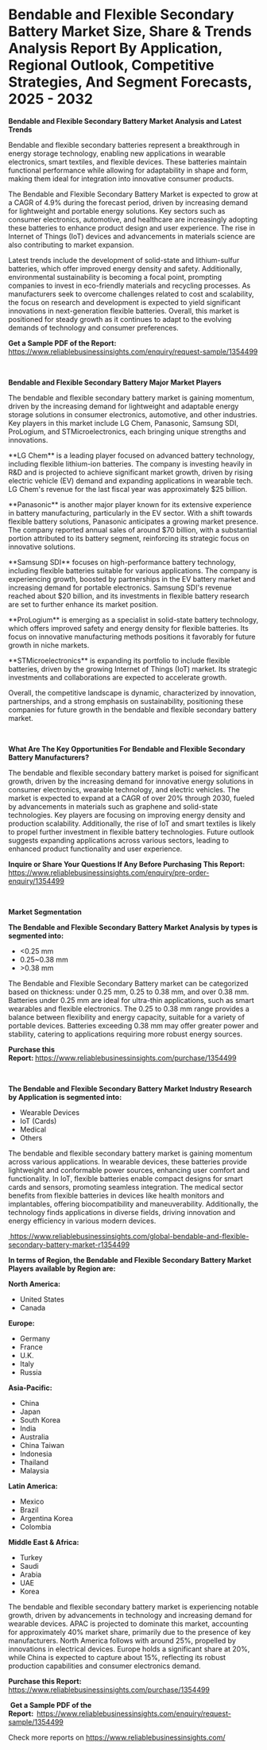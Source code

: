 <p><h1>Bendable and Flexible Secondary Battery Market Size, Share & Trends Analysis Report By Application, Regional Outlook, Competitive Strategies, And Segment Forecasts, 2025 - 2032</h1></p><p><strong>Bendable and Flexible Secondary Battery Market Analysis and Latest Trends</strong></p>
<p><p>Bendable and flexible secondary batteries represent a breakthrough in energy storage technology, enabling new applications in wearable electronics, smart textiles, and flexible devices. These batteries maintain functional performance while allowing for adaptability in shape and form, making them ideal for integration into innovative consumer products.</p><p>The Bendable and Flexible Secondary Battery Market is expected to grow at a CAGR of 4.9% during the forecast period, driven by increasing demand for lightweight and portable energy solutions. Key sectors such as consumer electronics, automotive, and healthcare are increasingly adopting these batteries to enhance product design and user experience. The rise in Internet of Things (IoT) devices and advancements in materials science are also contributing to market expansion.</p><p>Latest trends include the development of solid-state and lithium-sulfur batteries, which offer improved energy density and safety. Additionally, environmental sustainability is becoming a focal point, prompting companies to invest in eco-friendly materials and recycling processes. As manufacturers seek to overcome challenges related to cost and scalability, the focus on research and development is expected to yield significant innovations in next-generation flexible batteries. Overall, this market is positioned for steady growth as it continues to adapt to the evolving demands of technology and consumer preferences.</p></p>
<p><strong>Get a Sample PDF of the Report:&nbsp;</strong> <a href="https://www.reliablebusinessinsights.com/enquiry/request-sample/1354499?utm_campaign=3276&utm_medium=2&utm_source=Github&utm_content=ia&utm_term=07042025&utm_id=bendable-and-flexible-secondary-battery">https://www.reliablebusinessinsights.com/enquiry/request-sample/1354499</a></p>
<p>&nbsp;</p>
<p><strong>Bendable and Flexible Secondary Battery Major Market Players</strong></p>
<p><p>The bendable and flexible secondary battery market is gaining momentum, driven by the increasing demand for lightweight and adaptable energy storage solutions in consumer electronics, automotive, and other industries. Key players in this market include LG Chem, Panasonic, Samsung SDI, ProLogium, and STMicroelectronics, each bringing unique strengths and innovations.</p><p>**LG Chem** is a leading player focused on advanced battery technology, including flexible lithium-ion batteries. The company is investing heavily in R&D and is projected to achieve significant market growth, driven by rising electric vehicle (EV) demand and expanding applications in wearable tech. LG Chem's revenue for the last fiscal year was approximately $25 billion.</p><p>**Panasonic** is another major player known for its extensive experience in battery manufacturing, particularly in the EV sector. With a shift towards flexible battery solutions, Panasonic anticipates a growing market presence. The company reported annual sales of around $70 billion, with a substantial portion attributed to its battery segment, reinforcing its strategic focus on innovative solutions.</p><p>**Samsung SDI** focuses on high-performance battery technology, including flexible batteries suitable for various applications. The company is experiencing growth, boosted by partnerships in the EV battery market and increasing demand for portable electronics. Samsung SDI's revenue reached about $20 billion, and its investments in flexible battery research are set to further enhance its market position.</p><p>**ProLogium** is emerging as a specialist in solid-state battery technology, which offers improved safety and energy density for flexible batteries. Its focus on innovative manufacturing methods positions it favorably for future growth in niche markets.</p><p>**STMicroelectronics** is expanding its portfolio to include flexible batteries, driven by the growing Internet of Things (IoT) market. Its strategic investments and collaborations are expected to accelerate growth.</p><p>Overall, the competitive landscape is dynamic, characterized by innovation, partnerships, and a strong emphasis on sustainability, positioning these companies for future growth in the bendable and flexible secondary battery market.</p></p>
<p>&nbsp;</p>
<p><strong>What Are The Key Opportunities For Bendable and Flexible Secondary Battery Manufacturers?</strong></p>
<p><p>The bendable and flexible secondary battery market is poised for significant growth, driven by the increasing demand for innovative energy solutions in consumer electronics, wearable technology, and electric vehicles. The market is expected to expand at a CAGR of over 20% through 2030, fueled by advancements in materials such as graphene and solid-state technologies. Key players are focusing on improving energy density and production scalability. Additionally, the rise of IoT and smart textiles is likely to propel further investment in flexible battery technologies. Future outlook suggests expanding applications across various sectors, leading to enhanced product functionality and user experience.</p></p>
<p><strong>Inquire or Share Your Questions If Any Before Purchasing This Report:</strong> <a href="https://www.reliablebusinessinsights.com/enquiry/pre-order-enquiry/1354499?utm_campaign=3276&utm_medium=2&utm_source=Github&utm_content=ia&utm_term=07042025&utm_id=bendable-and-flexible-secondary-battery">https://www.reliablebusinessinsights.com/enquiry/pre-order-enquiry/1354499</a></p>
<p>&nbsp;</p>
<p><strong>Market Segmentation</strong></p>
<p><strong>The Bendable and Flexible Secondary Battery Market Analysis by types is segmented into:</strong></p>
<p><ul><li><0.25 mm</li><li>0.25~0.38 mm</li><li>>0.38 mm</li></ul></p>
<p><p>The Bendable and Flexible Secondary Battery market can be categorized based on thickness: under 0.25 mm, 0.25 to 0.38 mm, and over 0.38 mm. Batteries under 0.25 mm are ideal for ultra-thin applications, such as smart wearables and flexible electronics. The 0.25 to 0.38 mm range provides a balance between flexibility and energy capacity, suitable for a variety of portable devices. Batteries exceeding 0.38 mm may offer greater power and stability, catering to applications requiring more robust energy sources.</p></p>
<p><strong>Purchase this Report:&nbsp;</strong><a href="https://www.reliablebusinessinsights.com/purchase/1354499?utm_campaign=3276&utm_medium=2&utm_source=Github&utm_content=ia&utm_term=07042025&utm_id=bendable-and-flexible-secondary-battery">https://www.reliablebusinessinsights.com/purchase/1354499</a></p>
<p>&nbsp;</p>
<p><strong>The Bendable and Flexible Secondary Battery Market Industry Research by Application is segmented into:</strong></p>
<p><ul><li>Wearable Devices</li><li>IoT (Cards)</li><li>Medical</li><li>Others</li></ul></p>
<p><p>The bendable and flexible secondary battery market is gaining momentum across various applications. In wearable devices, these batteries provide lightweight and conformable power sources, enhancing user comfort and functionality. In IoT, flexible batteries enable compact designs for smart cards and sensors, promoting seamless integration. The medical sector benefits from flexible batteries in devices like health monitors and implantables, offering biocompatibility and maneuverability. Additionally, the technology finds applications in diverse fields, driving innovation and energy efficiency in various modern devices.</p></p>
<p><a href="https://www.reliablebusinessinsights.com/global-bendable-and-flexible-secondary-battery-market-r1354499?utm_campaign=3276&utm_medium=2&utm_source=Github&utm_content=ia&utm_term=07042025&utm_id=bendable-and-flexible-secondary-battery">&nbsp;https://www.reliablebusinessinsights.com/global-bendable-and-flexible-secondary-battery-market-r1354499</a></p>
<p><strong>In terms of Region, the Bendable and Flexible Secondary Battery Market Players available by Region are:</strong></p>
<p>
    <p> <strong> North America: </strong>
        <ul>
            <li>United States</li>
            <li>Canada</li>
        </ul>
        </p> 
    <p> <strong> Europe: </strong>
        <ul>
            <li>Germany</li>
            <li>France</li>
            <li>U.K.</li>
            <li>Italy</li>
            <li>Russia</li>
        </ul>
        </p> 
    <p> <strong> Asia-Pacific: </strong>
        <ul>
            <li>China</li>
            <li>Japan</li>
            <li>South Korea</li>
            <li>India</li>
            <li>Australia</li>
            <li>China Taiwan</li>
            <li>Indonesia</li>
            <li>Thailand</li>
            <li>Malaysia</li>
        </ul>
        </p> 
    <p> <strong> Latin America: </strong>
        <ul>
            <li>Mexico</li>
            <li>Brazil</li>
            <li>Argentina Korea</li>
            <li>Colombia</li>
        </ul>
        </p> 
    <p> <strong> Middle East & Africa: </strong>
        <ul>
            <li>Turkey</li>
            <li>Saudi</li>
            <li>Arabia</li>
            <li>UAE</li>
            <li>Korea</li>
        </ul>
    </p>
    </p>
<p><p>The bendable and flexible secondary battery market is experiencing notable growth, driven by advancements in technology and increasing demand for wearable devices. APAC is projected to dominate this market, accounting for approximately 40% market share, primarily due to the presence of key manufacturers. North America follows with around 25%, propelled by innovations in electrical devices. Europe holds a significant share at 20%, while China is expected to capture about 15%, reflecting its robust production capabilities and consumer electronics demand.</p></p>
<p><strong>Purchase this Report: </strong><a href="https://www.reliablebusinessinsights.com/purchase/1354499?utm_campaign=3276&utm_medium=2&utm_source=Github&utm_content=ia&utm_term=07042025&utm_id=bendable-and-flexible-secondary-battery">https://www.reliablebusinessinsights.com/purchase/1354499</a></p>
<p>&nbsp;<strong>Get a Sample PDF of the Report:&nbsp;&nbsp;</strong><a href="https://www.reliablebusinessinsights.com/enquiry/request-sample/1354499?utm_campaign=3276&utm_medium=2&utm_source=Github&utm_content=ia&utm_term=07042025&utm_id=bendable-and-flexible-secondary-battery">https://www.reliablebusinessinsights.com/enquiry/request-sample/1354499</a></p>
<p><strong></strong></p>
<p>Check more reports on <a href="https://www.reliablebusinessinsights.com/?utm_campaign=3276&utm_medium=2&utm_source=Github&utm_content=ia&utm_term=07042025&utm_id=bendable-and-flexible-secondary-battery">https://www.reliablebusinessinsights.com/</a></p>